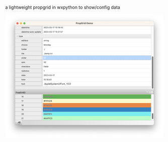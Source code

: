 a lightweight propgrid in wxpython to show/config data

<img src="./doc/images/demo.png"  width="600"></img>
